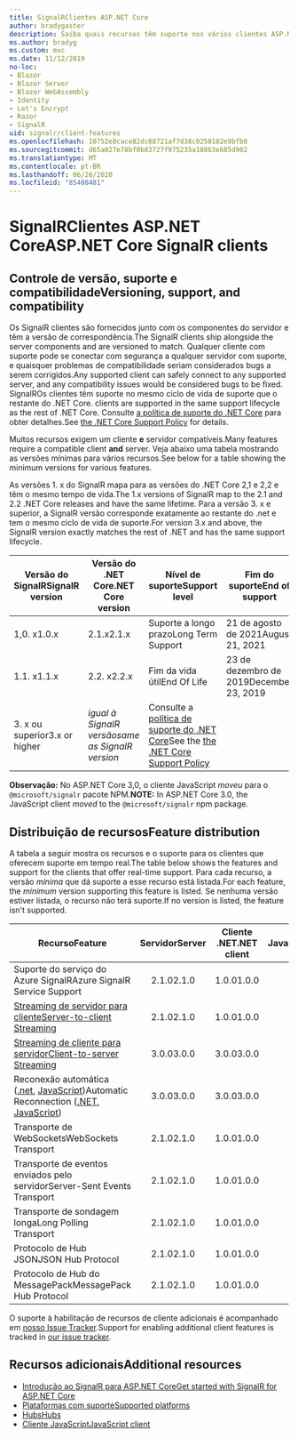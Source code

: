 ```yaml
---
title: SignalRClientes ASP.NET Core
author: bradygaster
description: Saiba quais recursos têm suporte nos vários clientes ASP.NET Core SignalR .
ms.author: bradyg
ms.custom: mvc
ms.date: 11/12/2019
no-loc:
- Blazor
- Blazor Server
- Blazor WebAssembly
- Identity
- Let's Encrypt
- Razor
- SignalR
uid: signalr/client-features
ms.openlocfilehash: 10752e8cace82dc08721af7d38c0250182e9bfb0
ms.sourcegitcommit: d65a027e78bf0b83727f975235a18863e685d902
ms.translationtype: MT
ms.contentlocale: pt-BR
ms.lasthandoff: 06/26/2020
ms.locfileid: "85408481"
---
```

# <a name="aspnet-core-signalr-clients"></a><span data-ttu-id="730a8-103">SignalRClientes ASP.NET Core</span><span class="sxs-lookup"><span data-stu-id="730a8-103">ASP.NET Core SignalR clients</span></span>

## <a name="versioning-support-and-compatibility"></a><span data-ttu-id="730a8-104">Controle de versão, suporte e compatibilidade</span><span class="sxs-lookup"><span data-stu-id="730a8-104">Versioning, support, and compatibility</span></span>

<span data-ttu-id="730a8-105">Os SignalR clientes são fornecidos junto com os componentes do servidor e têm a versão de correspondência.</span><span class="sxs-lookup"><span data-stu-id="730a8-105">The SignalR clients ship alongside the server components and are versioned to match.</span></span> <span data-ttu-id="730a8-106">Qualquer cliente com suporte pode se conectar com segurança a qualquer servidor com suporte, e quaisquer problemas de compatibilidade seriam considerados bugs a serem corrigidos.</span><span class="sxs-lookup"><span data-stu-id="730a8-106">Any supported client can safely connect to any supported server, and any compatibility issues would be considered bugs to be fixed.</span></span> SignalR<span data-ttu-id="730a8-107">Os clientes têm suporte no mesmo ciclo de vida de suporte que o restante do .NET Core.</span><span class="sxs-lookup"><span data-stu-id="730a8-107"> clients are supported in the same support lifecycle as the rest of .NET Core.</span></span> <span data-ttu-id="730a8-108">Consulte [a política de suporte do .NET Core](https://dotnet.microsoft.com/platform/support/policy/dotnet-core) para obter detalhes.</span><span class="sxs-lookup"><span data-stu-id="730a8-108">See [the .NET Core Support Policy](https://dotnet.microsoft.com/platform/support/policy/dotnet-core) for details.</span></span>

<span data-ttu-id="730a8-109">Muitos recursos exigem um cliente **e** servidor compatíveis.</span><span class="sxs-lookup"><span data-stu-id="730a8-109">Many features require a compatible client **and** server.</span></span> <span data-ttu-id="730a8-110">Veja abaixo uma tabela mostrando as versões mínimas para vários recursos.</span><span class="sxs-lookup"><span data-stu-id="730a8-110">See below for a table showing the minimum versions for various features.</span></span>

<span data-ttu-id="730a8-111">As versões 1. x do SignalR mapa para as versões do .NET Core 2,1 e 2,2 e têm o mesmo tempo de vida.</span><span class="sxs-lookup"><span data-stu-id="730a8-111">The 1.x versions of SignalR map to the 2.1 and 2.2 .NET Core releases and have the same lifetime.</span></span> <span data-ttu-id="730a8-112">Para a versão 3. x e superior, a SignalR versão corresponde exatamente ao restante do .net e tem o mesmo ciclo de vida de suporte.</span><span class="sxs-lookup"><span data-stu-id="730a8-112">For version 3.x and above, the SignalR version exactly matches the rest of .NET and has the same support lifecycle.</span></span>

| <span data-ttu-id="730a8-113">Versão do SignalR</span><span class="sxs-lookup"><span data-stu-id="730a8-113">SignalR version</span></span> | <span data-ttu-id="730a8-114">Versão do .NET Core</span><span class="sxs-lookup"><span data-stu-id="730a8-114">.NET Core version</span></span> | <span data-ttu-id="730a8-115">Nível de suporte</span><span class="sxs-lookup"><span data-stu-id="730a8-115">Support level</span></span> | <span data-ttu-id="730a8-116">Fim do suporte</span><span class="sxs-lookup"><span data-stu-id="730a8-116">End of support</span></span> |
| - | - | - | - |
| <span data-ttu-id="730a8-117">1,0. x</span><span class="sxs-lookup"><span data-stu-id="730a8-117">1.0.x</span></span> | <span data-ttu-id="730a8-118">2.1.x</span><span class="sxs-lookup"><span data-stu-id="730a8-118">2.1.x</span></span> | <span data-ttu-id="730a8-119">Suporte a longo prazo</span><span class="sxs-lookup"><span data-stu-id="730a8-119">Long Term Support</span></span> | <span data-ttu-id="730a8-120">21 de agosto de 2021</span><span class="sxs-lookup"><span data-stu-id="730a8-120">August 21, 2021</span></span> |
| <span data-ttu-id="730a8-121">1.1. x</span><span class="sxs-lookup"><span data-stu-id="730a8-121">1.1.x</span></span> | <span data-ttu-id="730a8-122">2.2. x</span><span class="sxs-lookup"><span data-stu-id="730a8-122">2.2.x</span></span> | <span data-ttu-id="730a8-123">Fim da vida útil</span><span class="sxs-lookup"><span data-stu-id="730a8-123">End Of Life</span></span> | <span data-ttu-id="730a8-124">23 de dezembro de 2019</span><span class="sxs-lookup"><span data-stu-id="730a8-124">December 23, 2019</span></span> |
| <span data-ttu-id="730a8-125">3. x ou superior</span><span class="sxs-lookup"><span data-stu-id="730a8-125">3.x or higher</span></span> | <span data-ttu-id="730a8-126">*igual à SignalR versão*</span><span class="sxs-lookup"><span data-stu-id="730a8-126">*same as SignalR version*</span></span> | <span data-ttu-id="730a8-127">Consulte a [política de suporte do .NET Core](https://dotnet.microsoft.com/platform/support/policy/dotnet-core)</span><span class="sxs-lookup"><span data-stu-id="730a8-127">See the [the .NET Core Support Policy](https://dotnet.microsoft.com/platform/support/policy/dotnet-core)</span></span> |

<span data-ttu-id="730a8-128">**Observação:** No ASP.NET Core 3,0, o cliente JavaScript *moveu* para o `@microsoft/signalr` pacote NPM.</span><span class="sxs-lookup"><span data-stu-id="730a8-128">**NOTE:** In ASP.NET Core 3.0, the JavaScript client *moved* to the `@microsoft/signalr` npm package.</span></span>

## <a name="feature-distribution"></a><span data-ttu-id="730a8-129">Distribuição de recursos</span><span class="sxs-lookup"><span data-stu-id="730a8-129">Feature distribution</span></span>

<span data-ttu-id="730a8-130">A tabela a seguir mostra os recursos e o suporte para os clientes que oferecem suporte em tempo real.</span><span class="sxs-lookup"><span data-stu-id="730a8-130">The table below shows the features and support for the clients that offer real-time support.</span></span> <span data-ttu-id="730a8-131">Para cada recurso, a versão *mínima* que dá suporte a esse recurso está listada.</span><span class="sxs-lookup"><span data-stu-id="730a8-131">For each feature, the *minimum* version supporting this feature is listed.</span></span> <span data-ttu-id="730a8-132">Se nenhuma versão estiver listada, o recurso não terá suporte.</span><span class="sxs-lookup"><span data-stu-id="730a8-132">If no version is listed, the feature isn't supported.</span></span>

| <span data-ttu-id="730a8-133">Recurso</span><span class="sxs-lookup"><span data-stu-id="730a8-133">Feature</span></span> | <span data-ttu-id="730a8-134">Servidor</span><span class="sxs-lookup"><span data-stu-id="730a8-134">Server</span></span> | <span data-ttu-id="730a8-135">Cliente .NET</span><span class="sxs-lookup"><span data-stu-id="730a8-135">.NET client</span></span> | <span data-ttu-id="730a8-136">Cliente JavaScript</span><span class="sxs-lookup"><span data-stu-id="730a8-136">JavaScript client</span></span> | <span data-ttu-id="730a8-137">Cliente Java</span><span class="sxs-lookup"><span data-stu-id="730a8-137">Java client</span></span> |
| ---- | :-: | :-: | :-: | :-: |
| <span data-ttu-id="730a8-138">Suporte do serviço do Azure SignalR</span><span class="sxs-lookup"><span data-stu-id="730a8-138">Azure SignalR Service Support</span></span> |<span data-ttu-id="730a8-139">2.1.0</span><span class="sxs-lookup"><span data-stu-id="730a8-139">2.1.0</span></span>|<span data-ttu-id="730a8-140">1.0.0</span><span class="sxs-lookup"><span data-stu-id="730a8-140">1.0.0</span></span>|<span data-ttu-id="730a8-141">1.0.0</span><span class="sxs-lookup"><span data-stu-id="730a8-141">1.0.0</span></span>|<span data-ttu-id="730a8-142">1.0.0</span><span class="sxs-lookup"><span data-stu-id="730a8-142">1.0.0</span></span>|
| [<span data-ttu-id="730a8-143">Streaming de servidor para cliente</span><span class="sxs-lookup"><span data-stu-id="730a8-143">Server-to-client Streaming</span></span>](xref:signalr/streaming)          |<span data-ttu-id="730a8-144">2.1.0</span><span class="sxs-lookup"><span data-stu-id="730a8-144">2.1.0</span></span>|<span data-ttu-id="730a8-145">1.0.0</span><span class="sxs-lookup"><span data-stu-id="730a8-145">1.0.0</span></span>|<span data-ttu-id="730a8-146">1.0.0</span><span class="sxs-lookup"><span data-stu-id="730a8-146">1.0.0</span></span>|<span data-ttu-id="730a8-147">1.0.0</span><span class="sxs-lookup"><span data-stu-id="730a8-147">1.0.0</span></span>|
| [<span data-ttu-id="730a8-148">Streaming de cliente para servidor</span><span class="sxs-lookup"><span data-stu-id="730a8-148">Client-to-server Streaming</span></span>](xref:signalr/streaming)          |<span data-ttu-id="730a8-149">3.0.0</span><span class="sxs-lookup"><span data-stu-id="730a8-149">3.0.0</span></span>|<span data-ttu-id="730a8-150">3.0.0</span><span class="sxs-lookup"><span data-stu-id="730a8-150">3.0.0</span></span>|<span data-ttu-id="730a8-151">3.0.0</span><span class="sxs-lookup"><span data-stu-id="730a8-151">3.0.0</span></span>|<span data-ttu-id="730a8-152">3.0.0</span><span class="sxs-lookup"><span data-stu-id="730a8-152">3.0.0</span></span>|
| <span data-ttu-id="730a8-153">Reconexão automática ([.net](/aspnet/core/signalr/dotnet-client?view=aspnetcore-3.0&tabs=visual-studio#handle-lost-connection), [JavaScript](/aspnet/core/signalr/javascript-client?view=aspnetcore-3.0#reconnect-clients))</span><span class="sxs-lookup"><span data-stu-id="730a8-153">Automatic Reconnection ([.NET](/aspnet/core/signalr/dotnet-client?view=aspnetcore-3.0&tabs=visual-studio#handle-lost-connection), [JavaScript](/aspnet/core/signalr/javascript-client?view=aspnetcore-3.0#reconnect-clients))</span></span>          |<span data-ttu-id="730a8-154">3.0.0</span><span class="sxs-lookup"><span data-stu-id="730a8-154">3.0.0</span></span>|<span data-ttu-id="730a8-155">3.0.0</span><span class="sxs-lookup"><span data-stu-id="730a8-155">3.0.0</span></span>|<span data-ttu-id="730a8-156">3.0.0</span><span class="sxs-lookup"><span data-stu-id="730a8-156">3.0.0</span></span>|❌|
| <span data-ttu-id="730a8-157">Transporte de WebSockets</span><span class="sxs-lookup"><span data-stu-id="730a8-157">WebSockets Transport</span></span> |<span data-ttu-id="730a8-158">2.1.0</span><span class="sxs-lookup"><span data-stu-id="730a8-158">2.1.0</span></span>|<span data-ttu-id="730a8-159">1.0.0</span><span class="sxs-lookup"><span data-stu-id="730a8-159">1.0.0</span></span>|<span data-ttu-id="730a8-160">1.0.0</span><span class="sxs-lookup"><span data-stu-id="730a8-160">1.0.0</span></span>|<span data-ttu-id="730a8-161">1.0.0</span><span class="sxs-lookup"><span data-stu-id="730a8-161">1.0.0</span></span>|
| <span data-ttu-id="730a8-162">Transporte de eventos enviados pelo servidor</span><span class="sxs-lookup"><span data-stu-id="730a8-162">Server-Sent Events Transport</span></span> |<span data-ttu-id="730a8-163">2.1.0</span><span class="sxs-lookup"><span data-stu-id="730a8-163">2.1.0</span></span>|<span data-ttu-id="730a8-164">1.0.0</span><span class="sxs-lookup"><span data-stu-id="730a8-164">1.0.0</span></span>|<span data-ttu-id="730a8-165">1.0.0</span><span class="sxs-lookup"><span data-stu-id="730a8-165">1.0.0</span></span>|❌|
| <span data-ttu-id="730a8-166">Transporte de sondagem longa</span><span class="sxs-lookup"><span data-stu-id="730a8-166">Long Polling Transport</span></span> |<span data-ttu-id="730a8-167">2.1.0</span><span class="sxs-lookup"><span data-stu-id="730a8-167">2.1.0</span></span>|<span data-ttu-id="730a8-168">1.0.0</span><span class="sxs-lookup"><span data-stu-id="730a8-168">1.0.0</span></span>|<span data-ttu-id="730a8-169">1.0.0</span><span class="sxs-lookup"><span data-stu-id="730a8-169">1.0.0</span></span>|<span data-ttu-id="730a8-170">3.0.0</span><span class="sxs-lookup"><span data-stu-id="730a8-170">3.0.0</span></span>|
| <span data-ttu-id="730a8-171">Protocolo de Hub JSON</span><span class="sxs-lookup"><span data-stu-id="730a8-171">JSON Hub Protocol</span></span> |<span data-ttu-id="730a8-172">2.1.0</span><span class="sxs-lookup"><span data-stu-id="730a8-172">2.1.0</span></span>|<span data-ttu-id="730a8-173">1.0.0</span><span class="sxs-lookup"><span data-stu-id="730a8-173">1.0.0</span></span>|<span data-ttu-id="730a8-174">1.0.0</span><span class="sxs-lookup"><span data-stu-id="730a8-174">1.0.0</span></span>|<span data-ttu-id="730a8-175">1.0.0</span><span class="sxs-lookup"><span data-stu-id="730a8-175">1.0.0</span></span>|
| <span data-ttu-id="730a8-176">Protocolo de Hub do MessagePack</span><span class="sxs-lookup"><span data-stu-id="730a8-176">MessagePack Hub Protocol</span></span> |<span data-ttu-id="730a8-177">2.1.0</span><span class="sxs-lookup"><span data-stu-id="730a8-177">2.1.0</span></span>|<span data-ttu-id="730a8-178">1.0.0</span><span class="sxs-lookup"><span data-stu-id="730a8-178">1.0.0</span></span>|<span data-ttu-id="730a8-179">1.0.0</span><span class="sxs-lookup"><span data-stu-id="730a8-179">1.0.0</span></span>|❌|

<span data-ttu-id="730a8-180">O suporte à habilitação de recursos de cliente adicionais é acompanhado em [nosso Issue Tracker](https://github.com/dotnet/AspNetCore/issues).</span><span class="sxs-lookup"><span data-stu-id="730a8-180">Support for enabling additional client features is tracked in [our issue tracker](https://github.com/dotnet/AspNetCore/issues).</span></span>

## <a name="additional-resources"></a><span data-ttu-id="730a8-181">Recursos adicionais</span><span class="sxs-lookup"><span data-stu-id="730a8-181">Additional resources</span></span>

* <span data-ttu-id="730a8-182">[Introdução ao SignalR para ASP.NET Core](xref:tutorials/signalr)</span><span class="sxs-lookup"><span data-stu-id="730a8-182">[Get started with SignalR for ASP.NET Core](xref:tutorials/signalr)</span></span>
* [<span data-ttu-id="730a8-183">Plataformas com suporte</span><span class="sxs-lookup"><span data-stu-id="730a8-183">Supported platforms</span></span>](xref:signalr/supported-platforms)
* [<span data-ttu-id="730a8-184">Hubs</span><span class="sxs-lookup"><span data-stu-id="730a8-184">Hubs</span></span>](xref:signalr/hubs)
* [<span data-ttu-id="730a8-185">Cliente JavaScript</span><span class="sxs-lookup"><span data-stu-id="730a8-185">JavaScript client</span></span>](xref:signalr/javascript-client)

